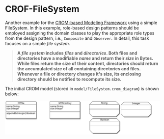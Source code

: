 # CROF-FileSystem

Another example for the [CROM-based Modeling Framework](https://github.com/Eden-06/CROF) using a simple FileSystem.
In this example, role-based design patterns should be employed assigning the domain classes to play the appropriate role types from the design pattern, i.e., `Composite` and `Observer`. In detail, this task focuses on a simple *file system*.

> **A *file system* includes *files* and *directories*.
> Both files and directories have a modifiable *name* and return their *size* in Bytes.
> While files return the size of their content, directories should return the accumulated size of all containing directories and files.
> Whenever a file or directory changes it's size, its enclosing directory should be notified to recompute its size.**

The initial CROM model (stored in `model/FileSystem.crom_diagram`) is shown below:

![Initial CROM model from `model/FileSystem.crom_diagram`](https://github.com/Eden-06/CROF-FileSystem/blob/master/model/FileSystem.svg)
